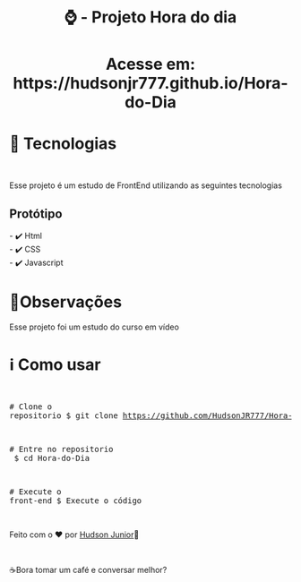 <div align="center" >
  <h1 align="center" >
  ⌚ - Projeto Hora do dia </h1> 
    <h1 align="center" > Acesse em: https://hudsonjr777.github.io/Hora-do-Dia</h1> 
</div>

<h1>🚀 Tecnologias</h1>
</br>
<p>Esse projeto é um estudo de FrontEnd utilizando as seguintes tecnologias</p>
<span>
<h2>Protótipo</h2> 
 - ✔️ Html </br>
 - ✔️ CSS </br>
 - ✔️ Javascript </br>
</span>
</div>

<div>
<h1>📝Observações</h1>
<p>Esse projeto foi um estudo do curso em vídeo</p>
 </div>
 
<div>
<h1>ℹ️ Como usar</h1>
<div class="highlight highlight-source-shell"><pre>

<span class="pl-c"><span class="pl-c">#</span> Clone o repositorio</span>
$ git clone https://github.com/HudsonJR777/Hora-do-Dia.git

<span class="pl-c"><span class="pl-c">#</span> Entre no repositorio </span>
$ <span class="pl-c1">cd</span> Hora-do-Dia


<span class="pl-c"><span class="pl-c">#</span> Execute o front-end</span>
$ Execute o código

</div>

<footer><p>Feito com o ♥ por <a href="https://www.instagram.com/hudson.junior1/">Hudson Junior</a>👋</p> </br>
<p>☕Bora tomar um café e conversar melhor?</p></footer>
